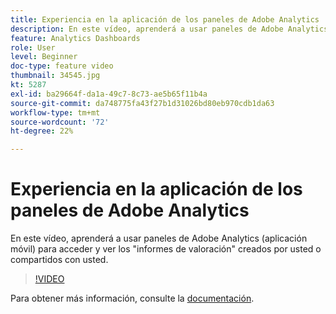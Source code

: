 ```yaml
---
title: Experiencia en la aplicación de los paneles de Adobe Analytics
description: En este vídeo, aprenderá a usar paneles de Adobe Analytics (aplicación móvil) para acceder y ver los "informes de valoración" creados por usted o compartidos con usted.
feature: Analytics Dashboards
role: User
level: Beginner
doc-type: feature video
thumbnail: 34545.jpg
kt: 5287
exl-id: ba29664f-da1a-49c7-8c73-ae5b65f11b4a
source-git-commit: da748775fa43f27b1d31026bd80eb970cdb1da63
workflow-type: tm+mt
source-wordcount: '72'
ht-degree: 22%

---
```


# Experiencia en la aplicación de los paneles de Adobe Analytics

En este vídeo, aprenderá a usar paneles de Adobe Analytics (aplicación móvil) para acceder y ver los &quot;informes de valoración&quot; creados por usted o compartidos con usted.

>[!VIDEO](https://video.tv.adobe.com/v/34545/?quality=12)

Para obtener más información, consulte la [documentación](https://experienceleague.adobe.com/docs/analytics/analyze/mobapp/home.html?lang=es).
